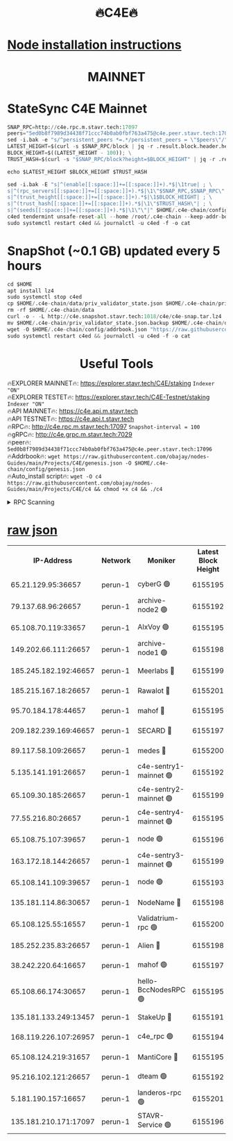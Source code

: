 <h1 align="center"> 🔥C4E🔥</h1>

[Node installation instructions](https://github.com/obajay/nodes-Guides/tree/main/Projects/C4E)
=

<h1 align="center"> MAINNET</h1>

# StateSync C4E Mainnet
```python
SNAP_RPC=http://c4e.rpc.m.stavr.tech:17097
peers="5ed0b8f7989d34438f71ccc74b0ab0fbf763a475@c4e.peer.stavr.tech:17096"
sed -i.bak -e "s/^persistent_peers *=.*/persistent_peers = \"$peers\"/" $HOME/.c4e-chain/config/config.toml
LATEST_HEIGHT=$(curl -s $SNAP_RPC/block | jq -r .result.block.header.height); \
BLOCK_HEIGHT=$((LATEST_HEIGHT - 100)); \
TRUST_HASH=$(curl -s "$SNAP_RPC/block?height=$BLOCK_HEIGHT" | jq -r .result.block_id.hash)

echo $LATEST_HEIGHT $BLOCK_HEIGHT $TRUST_HASH

sed -i.bak -E "s|^(enable[[:space:]]+=[[:space:]]+).*$|\1true| ; \
s|^(rpc_servers[[:space:]]+=[[:space:]]+).*$|\1\"$SNAP_RPC,$SNAP_RPC\"| ; \
s|^(trust_height[[:space:]]+=[[:space:]]+).*$|\1$BLOCK_HEIGHT| ; \
s|^(trust_hash[[:space:]]+=[[:space:]]+).*$|\1\"$TRUST_HASH\"| ; \
s|^(seeds[[:space:]]+=[[:space:]]+).*$|\1\"\"|" $HOME/.c4e-chain/config/config.toml
c4ed tendermint unsafe-reset-all --home /root/.c4e-chain --keep-addr-book
sudo systemctl restart c4ed && journalctl -u c4ed -f -o cat
```
# SnapShot (~0.1 GB) updated every 5 hours
```python
cd $HOME
apt install lz4
sudo systemctl stop c4ed
cp $HOME/.c4e-chain/data/priv_validator_state.json $HOME/.c4e-chain/priv_validator_state.json.backup
rm -rf $HOME/.c4e-chain/data
curl -o - -L http://c4e.snapshot.stavr.tech:1018/c4e/c4e-snap.tar.lz4 | lz4 -c -d - | tar -x -C $HOME/.c4e-chain --strip-components 2
mv $HOME/.c4e-chain/priv_validator_state.json.backup $HOME/.c4e-chain/data/priv_validator_state.json
wget -O $HOME/.c4e-chain/config/addrbook.json "https://raw.githubusercontent.com/obajay/nodes-Guides/main/Projects/C4E/addrbook.json"
sudo systemctl restart c4ed && journalctl -u c4ed -f -o cat
```
 <h1 align="center"> Useful Tools</h1>

🔥EXPLORER MAINNET🔥:  https://explorer.stavr.tech/C4E/staking            `Indexer "ON"` \
🔥EXPLORER TESTET🔥:   https://explorer.stavr.tech/C4E-Testnet/staking     `Indexer "ON"` \
🔥API MAINNET🔥:       https://c4e.api.m.stavr.tech \
🔥API TESTNET🔥:       https://c4e.api.t.stavr.tech \
🔥RPC🔥:               http://c4e.rpc.m.stavr.tech:17097                  `Snapshot-interval = 100` \
🔥gRPC🔥:              http://c4e.grpc.m.stavr.tech:7029 \
🔥peer🔥:              `5ed0b8f7989d34438f71ccc74b0ab0fbf763a475@c4e.peer.stavr.tech:17096` \
🔥Addrbook🔥:    ```wget https://raw.githubusercontent.com/obajay/nodes-Guides/main/Projects/C4E/genesis.json -O $HOME/.c4e-chain/config/genesis.json``` \
🔥Auto_install script🔥: ```wget -O c4 https://raw.githubusercontent.com/obajay/nodes-Guides/main/Projects/C4E/c4 && chmod +x c4 && ./c4```





<details>
<summary>RPC Scanning</summary>

<h2 align="center"> We scan nodes in real time every 4 hours. And we provide the final result of RPC endpoints.
We cannot influence the operation of these nodes in any way. </h2>


```python
If Voting Power is higher than 0 --> then the Node is a validator of the network and may be subject to attack and be a potential threat to the chain.
```
```python
We marked such validators with a red symbol
```

</details>

[raw json](https://rpc-check.c4e.stavr.tech/c4e/rpc-c4e-result.json)
=



<table><tr><th>IP-Address</th><th>Network</th><th>Moniker</th><th>Latest Block Height</th><th>Earliest Block Height</th><th>Catching Up</th><th>Voting Power</th><th>Scan Time</th></tr><tr><td>65.21.129.95:36657</td><td>perun-1</td><td>cyberG 🟢</td><td>6155195</td><td>0</td><td>False</td><td>0</td><td>2023-12-05T13:59:08.787961535UTC</td></tr><tr><td>79.137.68.96:26657</td><td>perun-1</td><td>archive-node2 🟢</td><td>6155192</td><td>1</td><td>False</td><td>0</td><td>2023-12-05T13:58:51.559989152UTC</td></tr><tr><td>65.108.70.119:33657</td><td>perun-1</td><td>AlxVoy 🟢</td><td>6155195</td><td>1</td><td>False</td><td>0</td><td>2023-12-05T13:59:08.047599231UTC</td></tr><tr><td>149.202.66.111:26657</td><td>perun-1</td><td>archive-node1 🟢</td><td>6155198</td><td>1</td><td>False</td><td>0</td><td>2023-12-05T13:59:24.884826302UTC</td></tr><tr><td>185.245.182.192:46657</td><td>perun-1</td><td>Meerlabs 🔴</td><td>6155199</td><td>1051501</td><td>False</td><td>493550</td><td>2023-12-05T13:59:30.612547337UTC</td></tr><tr><td>185.215.167.18:26657</td><td>perun-1</td><td>Rawalot 🔴</td><td>6155201</td><td>1090501</td><td>False</td><td>579034</td><td>2023-12-05T13:59:43.079562995UTC</td></tr><tr><td>95.70.184.178:44657</td><td>perun-1</td><td>mahof 🔴</td><td>6155195</td><td>2342001</td><td>False</td><td>1357006</td><td>2023-12-05T13:59:07.329620004UTC</td></tr><tr><td>209.182.239.169:46657</td><td>perun-1</td><td>SECARD 🔴</td><td>6155197</td><td>2616101</td><td>False</td><td>675729</td><td>2023-12-05T13:59:22.126724668UTC</td></tr><tr><td>89.117.58.109:26657</td><td>perun-1</td><td>medes 🔴</td><td>6155200</td><td>2826001</td><td>False</td><td>471345</td><td>2023-12-05T13:59:37.902766467UTC</td></tr><tr><td>5.135.141.191:26657</td><td>perun-1</td><td>c4e-sentry1-mainnet 🟢</td><td>6155192</td><td>4267001</td><td>False</td><td>0</td><td>2023-12-05T13:58:50.831223733UTC</td></tr><tr><td>65.109.30.185:26657</td><td>perun-1</td><td>c4e-sentry2-mainnet 🟢</td><td>6155199</td><td>5186001</td><td>False</td><td>0</td><td>2023-12-05T13:59:30.248931778UTC</td></tr><tr><td>77.55.216.80:26657</td><td>perun-1</td><td>c4e-sentry4-mainnet 🟢</td><td>6155195</td><td>5187001</td><td>False</td><td>0</td><td>2023-12-05T13:59:07.713032766UTC</td></tr><tr><td>65.108.75.107:39657</td><td>perun-1</td><td>node 🟢</td><td>6155196</td><td>5198801</td><td>False</td><td>0</td><td>2023-12-05T13:59:11.237969203UTC</td></tr><tr><td>163.172.18.144:26657</td><td>perun-1</td><td>c4e-sentry3-mainnet 🟢</td><td>6155199</td><td>5286001</td><td>False</td><td>0</td><td>2023-12-05T13:59:31.409030990UTC</td></tr><tr><td>65.108.141.109:39657</td><td>perun-1</td><td>node 🟢</td><td>6155193</td><td>5303301</td><td>False</td><td>0</td><td>2023-12-05T13:58:53.951808611UTC</td></tr><tr><td>135.181.114.86:30657</td><td>perun-1</td><td>NodeName 🔴</td><td>6155198</td><td>5508301</td><td>False</td><td>333717</td><td>2023-12-05T13:59:25.238162931UTC</td></tr><tr><td>65.108.125.55:16557</td><td>perun-1</td><td>Validatrium-rpc 🟢</td><td>6155200</td><td>5551301</td><td>False</td><td>0</td><td>2023-12-05T13:59:40.311663012UTC</td></tr><tr><td>185.252.235.83:26657</td><td>perun-1</td><td>Alien 🔴</td><td>6155198</td><td>5736001</td><td>False</td><td>380508</td><td>2023-12-05T13:59:25.685073362UTC</td></tr><tr><td>38.242.220.64:16657</td><td>perun-1</td><td>mahof 🟢</td><td>6155197</td><td>5980001</td><td>False</td><td>0</td><td>2023-12-05T13:59:22.529006501UTC</td></tr><tr><td>65.108.66.174:30657</td><td>perun-1</td><td>hello-BccNodesRPC 🟢</td><td>6155195</td><td>5985401</td><td>False</td><td>0</td><td>2023-12-05T13:59:08.406106238UTC</td></tr><tr><td>135.181.133.249:13457</td><td>perun-1</td><td>StakeUp 🔴</td><td>6155191</td><td>6015001</td><td>False</td><td>1357007</td><td>2023-12-05T13:58:42.323900952UTC</td></tr><tr><td>168.119.226.107:26957</td><td>perun-1</td><td>c4e_rpc 🟢</td><td>6155194</td><td>6055194</td><td>False</td><td>0</td><td>2023-12-05T13:59:00.333527224UTC</td></tr><tr><td>65.108.124.219:31657</td><td>perun-1</td><td>MantiCore 🔴</td><td>6155195</td><td>6055195</td><td>False</td><td>837508</td><td>2023-12-05T13:59:06.905138086UTC</td></tr><tr><td>95.216.102.121:26657</td><td>perun-1</td><td>dteam 🟢</td><td>6155192</td><td>6145001</td><td>False</td><td>0</td><td>2023-12-05T13:58:51.177222913UTC</td></tr><tr><td>5.181.190.157:16657</td><td>perun-1</td><td>landeros-rpc 🟢</td><td>6155201</td><td>6154001</td><td>False</td><td>0</td><td>2023-12-05T13:59:42.758861755UTC</td></tr><tr><td>135.181.210.171:17097</td><td>perun-1</td><td>STAVR-Service 🟢</td><td>6155196</td><td>6154401</td><td>False</td><td>0</td><td>2023-12-05T13:59:13.656032729UTC</td></tr></table>
